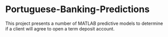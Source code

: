 # Portuguese-Banking-Predictions
This project presents a number of MATLAB predictive models to determine if a client will agree to open a term deposit account.

